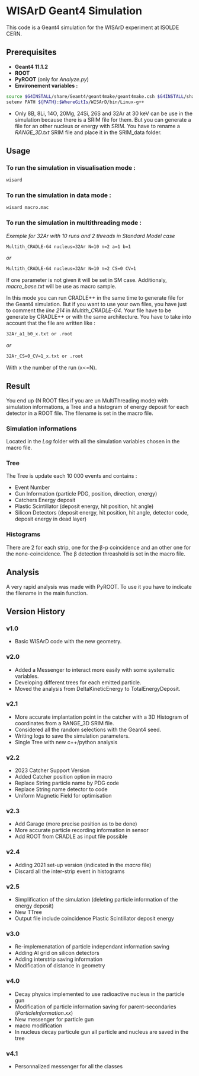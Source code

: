 # WISArD Geant4 Simulation

This code is a Geant4 simulation for the WISArD experiment at ISOLDE CERN.

## Prerequisites
- **Geant4 11.1.2**
- **ROOT** 
- **PyROOT** (only for *Analyze.py*)
- **Environement variables :**
```bash
source $G4INSTALL/share/Geant4/geant4make/geant4make.csh $G4INSTALL/share/Geant4/geant4make/
setenv PATH ${PATH}:$WhereGitIs/WISArD/bin/Linux-g++
```

- Only 8B, 8Li, 14O, 20Mg, 24Si, 26S and 32Ar at 30 keV can be use in the simulation because there is a SRIM file for them. But you can generate a file for an other nucleus or energy with SRIM. You have to rename a *RANGE_3D.txt* SRIM file and place it in the SRIM_data folder.

## Usage
### To run the simulation in visualisation mode :
```bash
wisard 
```
### To run the simulation in data mode :
```bash
wisard macro.mac
```

### To run the simulation in multithreading mode :
*Exemple for 32Ar with 10 runs and 2 threads in Standard Model case*

```bash
Multith_CRADLE-G4 nucleus=32Ar N=10 n=2 a=1 b=1
```
*or*
```bash
Multith_CRADLE-G4 nucleus=32Ar N=10 n=2 CS=0 CV=1
```
If one parameter is not given it will be set in SM case. Additionaly, *macro_base.txt* will be use as macro sample.

In this mode you can run CRADLE++ in the same time to generate file for the Geant4 simulation. But if you want to use your own files, you have just to comment the *line 214* in *Multith_CRADLE-G4*. Your file have to be generate by CRADLE++ or with the same architecture.
You have to take into account that the file are written like :
```bash
32Ar_a1_b0_x.txt or .root
```
*or*
```bash
32Ar_CS=0_CV=1_x.txt or .root
```
With x the number of the run (x<=N).

## Result
You end up (N ROOT files if you are un MultiThreading mode) with simulation informations, a Tree and a histogram of energy deposit for each detector in a ROOT file. The filename is set in the macro file.

### Simulation informations
Located in the *Log* folder with all the simulation variables chosen in the macro file.

### Tree
The Tree is update each 10 000 events and contains :
- Event Number
- Gun Information (particle PDG, position, direction, energy)
- Catchers Energy deposit
- Plastic Scintillator (deposit energy, hit position, hit angle)
- Silicon Detectors (deposit energy, hit position, hit angle, detector code, deposit energy in dead layer)

### Histograms
There are 2 for each strip, one for the β-p coincidence and an other one for the none-coincidence. The β detection threashold is set in the macro file.

## Analysis
A very rapid analysis was made with PyROOT. To use it you have to indicate the filename in the main function.


## Version History

### v1.0
- Basic WISArD code with the new geometry.

### v2.0
- Added a Messenger to interact more easily with some systematic variables.
- Developing different trees for each emitted particle.
- Moved the analysis from DeltaKineticEnergy to TotalEnergyDeposit.

### v2.1
- More accurate implantation point in the catcher with a 3D Histogram of coordinates from a RANGE_3D SRIM file.
- Considered all the random selections with the Geant4 seed.
- Writing logs to save the simulation parameters.
- Single Tree with new c++/python analysis

### v2.2
- 2023 Catcher Support Version
- Added Catcher position option in macro
- Replace String particle name by PDG code
- Replace String name detector to code
- Uniform Magnetic Field for optimisation

### v2.3
- Add Garage (more precise position as to be done)
- More accurate particle recording information in sensor
- Add ROOT from CRADLE as input file possible

### v2.4
- Adding 2021 set-up version (indicated in the *macro* file)
- Discard all the inter-strip event in histograms

### v2.5
- Simplification of the simulation (deleting particle information of the energy deposit)
- New TTree 
- Output file include coincidence Plastic Scintillator deposit energy

### v3.0
- Re-implemenatation of particle independant information saving
- Adding Al grid on silicon detectors
- Adding interstrip saving information
- Modification of distance in geometry

### v4.0
- Decay physics implemented to use radioactive nucleus in the particle gun
- Modification of particle information saving for parent-secondaries (*ParticleInformation.xx*)
- New messenger for particle gun
- macro modification
- In nucleus decay particule gun all particle and nucleus are saved in the tree

### v4.1
- Personnalized messenger for all the classes
